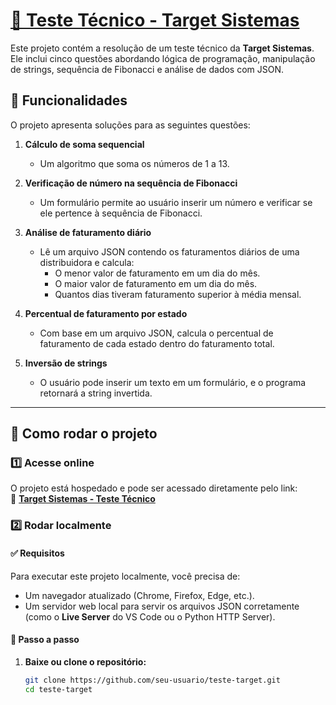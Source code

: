 # [🔗 Teste Técnico - Target Sistemas](https://target-sistemas-processo-seletivo.vercel.app/)  

Este projeto contém a resolução de um teste técnico da **Target Sistemas**. Ele inclui cinco questões abordando lógica de programação, manipulação de strings, sequência de Fibonacci e análise de dados com JSON.  

## 📌 Funcionalidades  

O projeto apresenta soluções para as seguintes questões:  

1. **Cálculo de soma sequencial**  
   - Um algoritmo que soma os números de 1 a 13.  

2. **Verificação de número na sequência de Fibonacci**  
   - Um formulário permite ao usuário inserir um número e verificar se ele pertence à sequência de Fibonacci.  

3. **Análise de faturamento diário**  
   - Lê um arquivo JSON contendo os faturamentos diários de uma distribuidora e calcula:  
     - O menor valor de faturamento em um dia do mês.  
     - O maior valor de faturamento em um dia do mês.  
     - Quantos dias tiveram faturamento superior à média mensal.  

4. **Percentual de faturamento por estado**  
   - Com base em um arquivo JSON, calcula o percentual de faturamento de cada estado dentro do faturamento total.  

5. **Inversão de strings**  
   - O usuário pode inserir um texto em um formulário, e o programa retornará a string invertida.  

---

## 🚀 Como rodar o projeto  

### 1️⃣ Acesse online  

O projeto está hospedado e pode ser acessado diretamente pelo link:  
🔗 **[Target Sistemas - Teste Técnico](https://target-sistemas-processo-seletivo.vercel.app/)**  

### 2️⃣ Rodar localmente  

#### ✅ Requisitos  

Para executar este projeto localmente, você precisa de:  

- Um navegador atualizado (Chrome, Firefox, Edge, etc.).  
- Um servidor web local para servir os arquivos JSON corretamente (como o **Live Server** do VS Code ou o Python HTTP Server).  

#### 🔧 Passo a passo  

1. **Baixe ou clone o repositório:**  
   ```bash
   git clone https://github.com/seu-usuario/teste-target.git
   cd teste-target
